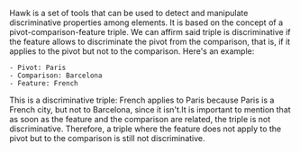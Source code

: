 Hawk is a set of tools that can be used to detect and manipulate discriminative properties among elements. It is based on the concept of a pivot-comparison-feature triple.
We can affirm said triple is discriminative if the feature allows to discriminate the pivot from the comparison, that is, if it applies to the pivot but not to the comparison. Here's an example:

	- Pivot: Paris
	- Comparison: Barcelona
	- Feature: French

This is a discriminative triple: French applies to Paris because Paris is a French city, but not to Barcelona, since it isn't.It is important to mention that as soon as the feature and the comparison are related, the triple is not discriminative. Therefore, a triple where the feature does not apply to the pivot but to the comparison is still not discriminative.


